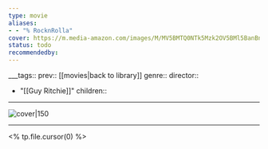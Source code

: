 ```yaml
---
type: movie
aliases:
- - "% RocknRolla"
cover: https://m.media-amazon.com/images/M/MV5BMTQ0NTk5Mzk2OV5BMl5BanBnXkFtZTcwMDE3NTE4MQ@@._V1_SX300.jpg
status: todo
recommendedby:
---
```

___tags:: prev:: [[movies|back to library]]
genre::
director:: 
  - "[[Guy Ritchie]]"
children::
___
![cover|150](https://m.media-amazon.com/images/M/MV5BMTQ0NTk5Mzk2OV5BMl5BanBnXkFtZTcwMDE3NTE4MQ@@._V1_SX300.jpg)
___
<% tp.file.cursor(0) %>
